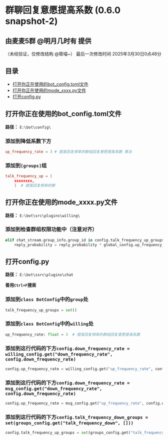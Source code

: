 # 群聊回复意愿提高系数 (0.6.0 snapshot-2)
## 由麦麦5群 @明月几时有 提供 
（未经验证，仅修改结构 @筱喵~）
最后一次修改时间 2025年3月30日0点48分

## 目录

*   [打开你正在使用的bot\_config.toml文件](#打开你正在使用的bot_configtoml文件)
*   [打开你正在使用的mode\_xxxx.py文件](#打开你正在使用的mode_xxxxpy文件)
*   [打开config.py](#打开configpy)

## 打开你正在使用的bot\_config.toml文件

**路径：** `E:\bot\config\`

### 添加到降低系数下方

```toml
up_frequency_rate = 3 # 提高回复频率的群组回复意愿提高系数 乘法
```

### 添加到`[groups]`组

```toml
talk_frequency_up = [
    xxxxxxxx,
    ]  # 提高回复频率的群
```

## 打开你正在使用的mode\_xxxx.py文件

**路径：** `E:\bot\src\plugins\willing\`

### 添加到检查群组权限功能中（注意对齐）

```python
elif chat_stream.group_info.group_id in config.talk_frequency_up_groups:
    reply_probability = reply_probability * global_config.up_frequency_rate
```

## 打开config.py

**路径：** `E:\bot\ssrc\plugins\chat`

**善用`Ctrl+F`搜索**

### 添加到`class BotConfig`中的`group`处

```python
talk_frequency_up_groups = set()
```

### 添加到`class BotConfig`中的`willing`处

```python
up_frequency_rate: float = 3  # 提高回复频率的群组回复意愿提高系数
```

### 添加到这行代码的下方`config.down_frequency_rate = willing_config.get("down_frequency_rate", config.down_frequency_rate)`

```python
config.up_frequency_rate = willing_config.get("up_frequency_rate", config.up_frequency_rate)
```

### 添加到这行代码的下方`config.down_frequency_rate = msg_config.get("down_frequency_rate", config.down_frequency_rate)`

```python
config.up_frequency_rate = msg_config.get("up_frequency_rate", config.up_frequency_rate)
```

### 添加到这行代码的下方`config.talk_frequency_down_groups = set(groups_config.get("talk_frequency_down", []))`

```python
config.talk_frequency_up_groups = set(groups_config.get("talk_frequency_up", []))

